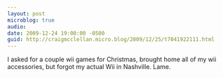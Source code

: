```yaml
---
layout: post
microblog: true
audio: 
date: 2009-12-24 19:00:00 -0500
guid: http://craigmcclellan.micro.blog/2009/12/25/t7041922111.html
---
```

I asked for a couple wii games for Christmas, brought home all of my wii accessories, but forgot my actual Wii in Nashville. Lame.
